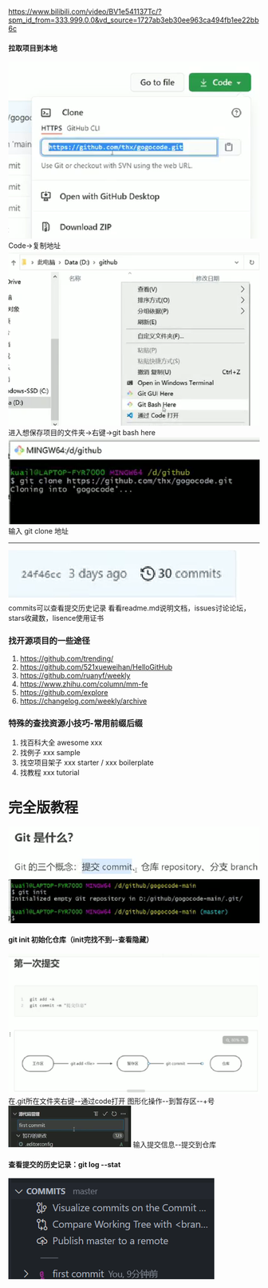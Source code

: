 https://www.bilibili.com/video/BV1e541137Tc/?spm_id_from=333.999.0.0&vd_source=1727ab3eb30ee963ca494fb1ee22bb6c
#### 拉取项目到本地
![Alt text](image.png)
Code->复制地址
![Alt text](image-1.png)
进入想保存项目的文件夹->右键->git bash here
![Alt text](image-2.png)
输入 git clone 地址
**********
![Alt text](image-3.png)
commits可以查看提交历史记录
看看readme.md说明文档，issues讨论论坛，stars收藏数，lisence使用证书
### 找开源项目的一些途径
1. https://github.com/trending/
2. https://github.com/521xueweihan/HelloGitHub
3. https://github.com/ruanyf/weekly
4. https://www.zhihu.com/column/mm-fe
5. https://github.com/explore 
6. https://changelog.com/weekly/archive

### 特殊的查找资源小技巧-常用前缀后缀 
1. 找百科大全 awesome xxx
2. 找例子 xxx sample
3. 找空项目架子 xxx starter / xxx boilerplate 
4. 找教程  xxx tutorial
# 完全版教程
![Alt text](image-4.png)
![Alt text](image-5.png)
#### git init 初始化仓库（init完找不到--查看隐藏）
![ ](image-6.png)
在.git所在文件夹右键--通过code打开
图形化操作--到暂存区--+号
![Alt text](image-7.png)
输入提交信息--提交到仓库
#### 查看提交的历史记录：git log --stat
![Alt text](image-8.png)

